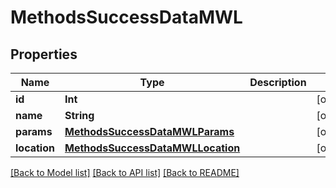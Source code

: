 # MethodsSuccessDataMWL

## Properties
Name | Type | Description | Notes
------------ | ------------- | ------------- | -------------
**id** | **Int** |  | [optional] 
**name** | **String** |  | [optional] 
**params** | [**MethodsSuccessDataMWLParams**](MethodsSuccessDataMWLParams.md) |  | [optional] 
**location** | [**MethodsSuccessDataMWLLocation**](MethodsSuccessDataMWLLocation.md) |  | [optional] 

[[Back to Model list]](../README.md#documentation-for-models) [[Back to API list]](../README.md#documentation-for-api-endpoints) [[Back to README]](../README.md)


